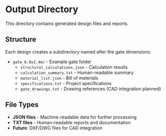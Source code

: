 # Output Directory

This directory contains generated design files and reports.

## Structure

Each design creates a subdirectory named after the gate dimensions:
- `gate_6.0x2.4m/` - Example gate folder
  - `structural_calculations.json` - Calculation results
  - `calculation_summary.txt` - Human-readable summary
  - `material_list.json` - Bill of materials
  - `specifications.txt` - Project specifications
  - `gate_drawings.txt` - Drawing references (CAD integration planned)

## File Types

- **JSON files** - Machine-readable data for further processing
- **TXT files** - Human-readable reports and documentation
- **Future**: DXF/DWG files for CAD integration
